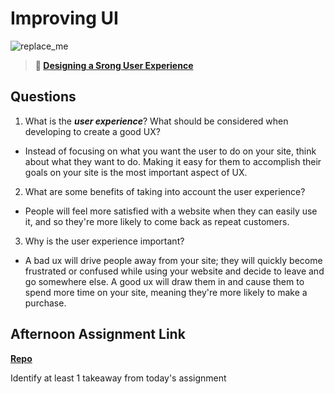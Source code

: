 # Improving UI

![replace_me](https://codeworks.blob.core.windows.net/public/assets/img/illustrations/placeholder.svg)

> **📖 [Designing a Srong User Experience](https://codeworksacademy.com/fs-student-guide/resources/wk7/03-Creating-Good-UX)**

## Questions

1. What is the ***user experience***? What should be considered when developing to create a good UX?

- Instead of focusing on what you want the user to do on your site, think about what they want to do. Making it easy for them to accomplish their goals on your site is the most important aspect of UX.

2. What are some benefits of taking into account the user experience?

- People will feel more satisfied with a website when they can easily use it, and so they're more likely to come back as repeat customers. 

3. Why is the user experience important?

- A bad ux will drive people away from your site; they will quickly become frustrated or confused while using your website and decide to leave and go somewhere else. A good ux will draw them in and cause them to spend more time on your site, meaning they're more likely to make a purchase. 

## Afternoon Assignment Link

**[Repo](https://github.com/zroes/<ASSIGNMENT_REPO>)**

Identify at least 1 takeaway from today's assignment
